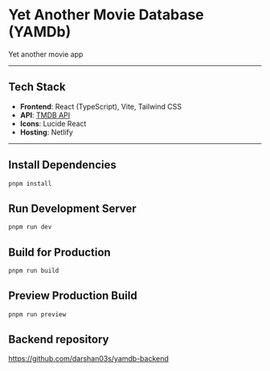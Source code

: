 # Yet Another Movie Database (YAMDb)

Yet another movie app

---

## Tech Stack

- **Frontend**: React (TypeScript), Vite, Tailwind CSS
- **API**: [TMDB API](https://www.themoviedb.org/documentation/api)
- **Icons**: Lucide React
- **Hosting**: Netlify

---

## Install Dependencies

```bash
pnpm install
```

## Run Development Server

```bash
pnpm run dev
```

## Build for Production

```bash
pnpm run build
```

## Preview Production Build

```bash
pnpm run preview
```

## Backend repository

https://github.com/darshan03s/yamdb-backend
